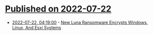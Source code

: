 # [Published on 2022-07-22](index.md)

* [2022-07-22, 04:19:00](https://soylentnews.org/article.pl?sid=22/07/21/1214239&from=rss) - [New Luna Ransomware Encrypts Windows, Linux, And Esxi Systems](https://soylentnews.org/article.pl?sid=22/07/21/1214239&from=rss)
